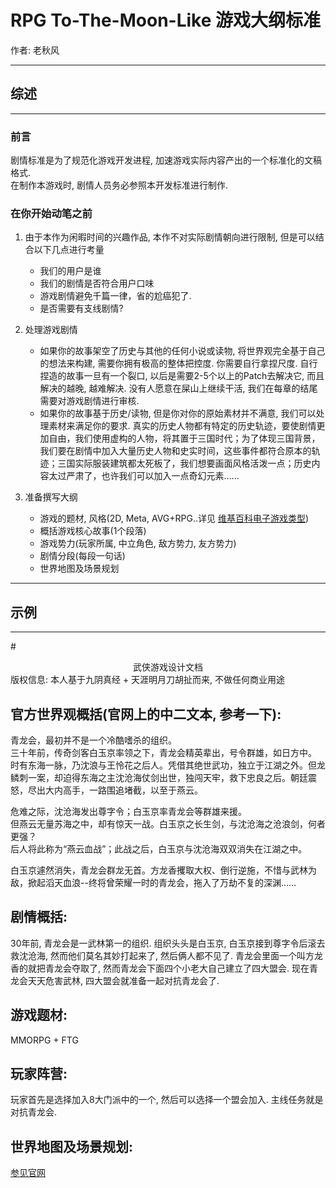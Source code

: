 # RPG To-The-Moon-Like 游戏大纲标准

作者: 老秋风

---
## 综述
---
### 前言
剧情标准是为了规范化游戏开发进程, 加速游戏实际内容产出的一个标准化的文稿格式.  
在制作本游戏时, 剧情人员务必参照本开发标准进行制作.
### 在你开始动笔之前
1. 由于本作为闲暇时间的兴趣作品, 本作不对实际剧情朝向进行限制, 但是可以结合以下几点进行考量
     - 我们的用户是谁
     - 我们的剧情是否符合用户口味
     - 游戏剧情避免千篇一律，省的尬癌犯了.
     - 是否需要有支线剧情?

2. 处理游戏剧情
     - 如果你的故事架空了历史与其他的任何小说或读物, 将世界观完全基于自己的想法来构建, 需要你拥有极高的整体把控度. 你需要自行拿捏尺度. 自行捏造的故事一旦有一个裂口, 以后是需要2-5个以上的Patch去解决它, 而且解决的越晚, 越难解决. 没有人愿意在屎山上继续干活, 我们在每章的结尾需要对游戏剧情进行审核.
     - 如果你的故事基于历史/读物, 但是你对你的原始素材并不满意, 我们可以处理素材来满足你的要求. 真实的历史人物都有特定的历史轨迹，要使剧情更加自由，我们使用虚构的人物，将其置于三国时代；为了体现三国背景，我们要在剧情中加入大量历史人物和史实时间，这些事件都符合原本的轨迹；三国实际服装建筑都太死板了，我们想要画面风格活泼一点；历史内容太过严肃了，也许我们可以加入一点奇幻元素……

3. 准备撰写大纲
     - 游戏的题材, 风格(2D, Meta, AVG+RPG..详见 [维基百科电子游戏类型](https://zh.wikipedia.org/wiki/%E7%94%B5%E5%AD%90%E6%B8%B8%E6%88%8F%E7%B1%BB%E5%9E%8B))
     - 概括游戏核心故事(1个段落)
     - 游戏势力(玩家所属, 中立角色, 敌方势力, 友方势力)
     - 剧情分段(每段一句话)
     - 世界地图及场景规划

---
## 示例
---
#<center>武侠游戏设计文档</center>
版权信息: 本人基于九阴真经 + 天涯明月刀胡扯而来, 不做任何商业用途  
## 官方世界观概括(官网上的中二文本, 参考一下):
青龙会，最初并不是一个冷酷嗜杀的组织。  
三十年前，传奇剑客白玉京率领之下，青龙会精英辈出，号令群雄，如日方中。  
时有东海一脉，乃沈浪与王怜花之后人。凭借其绝世武功，独立于江湖之外。但龙鳞刺一案，却迫得东海之主沈沧海仗剑出世，独闯天牢，救下忠良之后。朝廷震怒，尽出大内高手，一路围追堵截，以至于燕云。  
  
危难之际，沈沧海发出尊字令；白玉京率青龙会等群雄来援。  
但燕云无量苏海之中，却有惊天一战。白玉京之长生剑，与沈沧海之沧浪剑，何者更强？  
后人将此称为“燕云血战”；此战之后，白玉京与沈沧海双双消失在江湖之中。  
  
白玉京遽然消失，青龙会群龙无首。方龙香攫取大权、倒行逆施，不惜与武林为敌，掀起滔天血浪--终将曾荣耀一时的青龙会，拖入了万劫不复的深渊……  
## 剧情概括:
30年前, 青龙会是一武林第一的组织. 组织头头是白玉京, 白玉京接到尊字令后滚去救沈沧海, 然而他们莫名其妙打起来了, 然后俩人都不见了. 青龙会里面一个叫方龙香的就把青龙会夺取了, 然而青龙会下面四个小老大自己建立了四大盟会. 现在青龙会天天危害武林, 四大盟会就准备一起对抗青龙会了.  
## 游戏题材:
MMORPG + FTG
## 玩家阵营:
玩家首先是选择加入8大门派中的一个, 然后可以选择一个盟会加入. 主线任务就是对抗青龙会.
## 世界地图及场景规划:
[参见官网](http://wuxia.qq.com/gamedata/maps/)
